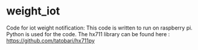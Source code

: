 # weight_iot
Code for iot weight notification:
This code is written to run on raspberry pi.
Python is used for the code.
The hx711 library can be found here : https://github.com/tatobari/hx711py


